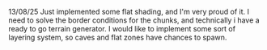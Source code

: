 13/08/25
Just implemented some flat shading, and I'm very proud of it.
I need to solve the border conditions for the chunks, and technically i have a ready to go
terrain generator.
I would like to implement some sort of layering system, so caves and flat zones have chances
to spawn. 

